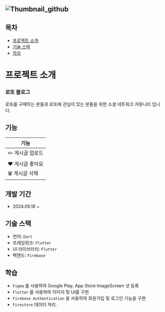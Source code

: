 ![Thumbnail_github](https://github.com/user-attachments/assets/84619edd-8d3b-4a96-82f6-c9727b874f20)
-----------------

## 목차
- [프로젝트 소개](#프로젝트-소개)
- [기술 스택](#기술-스택)
- [학습](#학습)

# 프로젝트 소개
 
### 로또 블로그
로또를 구매하는 분들과 로또에 관심이 있는 분들을 위한 소셜 네트워크 커뮤니티 입니다.
   

## 기능
| 기능               |
|-------------------|
| ✏️ 게시글 업로드    |  
| ❤️ 게시글 좋아요    |         
| 🗑️ 게시글 삭제    |


## 개발 기간
- 2024.09.18 ~

## 기술 스택
- 언어: `Dart`
- 프레임워크: `Flutter`
- UI 라이브러리: `Flutter`
- 벡엔드: `Firebase`

## 학습
- `Figma` 를 사용하여 Google Play, App Store ImageScreen 샷 등록
- `Flutter` 를 사용하여 이미지 및 UI를 구현
- `Firebase Authentication` 을 사용하여 회원가입 및 로그인 기능을 구현
- `Firestore` 데이터 처리.
   
